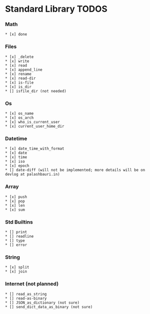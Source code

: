 # Standard Library TODOS

### Math 
    * [x] done

### Files 
    * [x] _delete
    * [x] write
    * [x] read
    * [x] append_line
    * [x] rename
    * [x] read-dir
    * [x] is-file
    * [x] is_dir
    * [] isfile_dir (not needed)


### Os
    * [x] os_name
    * [x] os_arch
    * [x] who_is_current_user
    * [x] current_user_home_dir

### Datetime
    * [x] date_time_with_format
    * [x] date
    * [x] time
    * [x] iso
    * [x] epoch
    * [] date-diff (will not be implemented; more details will be on devlog at palashbauri.in)


### Array
    * [x] push
    * [x] pop
    * [x] len
    * [x] sum

### Std Builtins 
    * [] print
    * [] readline
    * [] type
    * [] error


### String 
    * [x] split 
    * [x] join

### Internet (not planned)
    * [] read_as_string
    * [] read-as-binary
    * [] JSON_as_dictionary (not sure)
    * [] send_dict_data_as_binary (not sure)
